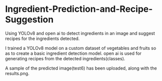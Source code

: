 # Ingredient-Prediction-and-Recipe-Suggestion
Using YOLOv8 and open ai to detect ingredients in an image and suggest recipes for the ingredients detected.

I trained a YOLOv8 model on a custom dataset of vegetables and fruits so as to create a basic ingredient detection model.
open ai is used for generating recipes from the detected ingredients(classes).

A sample of the predicted image(test6) has been uploaded, along with the results.png. 
